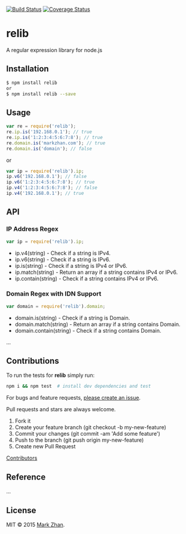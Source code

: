 [![Build Status](https://travis-ci.org/markzhan/relib.svg?branch=master)](https://travis-ci.org/markzhan/relib)
[![Coverage Status](https://coveralls.io/repos/markzhan/relib/badge.svg)](https://coveralls.io/r/markzhan/relib)


# relib

A regular expression library for node.js


## Installation

```sh
$ npm install relib
or
$ npm install relib --save
```

## Usage

```js
var re = require('relib');
re.ip.is('192.168.0.1'); // true
re.ip.is('1:2:3:4:5:6:7:8'); // true
re.domain.is('markzhan.com'); // true
re.domain.is('domain'); // false
```
or
```js
var ip = require('relib').ip;
ip.v6('192.168.0.1'); // false
ip.v6('1:2:3:4:5:6:7:8'); // true
ip.v4('1:2:3:4:5:6:7:8'); // false
ip.v4('192.168.0.1'); // true
```

## API

### IP Address Regex
```js
var ip = require('relib').ip;
```
* ip.v4(string)  - Check if a string is IPv4.
* ip.v6(string)  - Check if a string is IPv6.
* ip.is(string)  - Check if a string is IPv4 or IPv6.
* ip.match(string)  - Return an array if a string contains IPv4 or IPv6.
* ip.contain(string)  - Check if a string contains IPv4 or IPv6.

### Domain Regex with IDN Support
```js
var domain = require('relib').domain;
```
* domain.is(string)  - Check if a string is Domain.
* domain.match(string)  - Return an array if a string contains Domain.
* domain.contain(string)  - Check if a string contains Domain.

...


## Contributions

To run the tests for **relib** simply run:
```sh
npm i && npm test  # install dev dependencies and test
```
For bugs and feature requests, [please create an issue](https://github.com/markzhan/relib/issues).

Pull requests and stars are always welcome.

1. Fork it
2. Create your feature branch (git checkout -b my-new-feature)
3. Commit your changes (git commit -am 'Add some feature')
4. Push to the branch (git push origin my-new-feature)
5. Create new Pull Request

[Contributors](https://github.com/markzhan/relib/graphs/contributors)

## Reference
...


## License

MIT © 2015 [Mark Zhan](http://markzhan.com).
